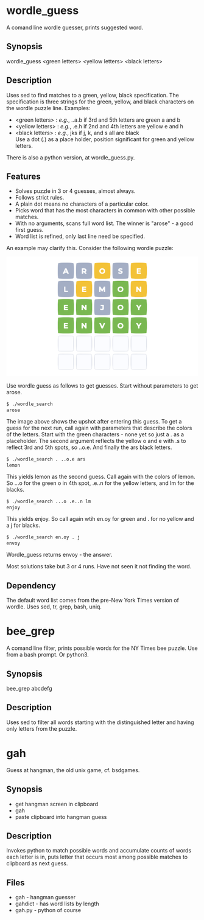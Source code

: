 wordle_guess
==

A comand line wordle guesser, prints suggested word.

## Synopsis

wordle_guess \<green letters\> \<yellow letters\> \<black letters\>
 
## Description
Uses sed to find matches to a green, yellow, black specification. The specification is three strings for the green, yellow, and black characters on the wordle puzzle line. Examples:
+ \<green letters\> : *e.g.*, ..a.b  if 3rd and 5th letters are green a and b  
+ \<yellow letters\> : *e.g.*, .e.h if 2nd and 4th letters are yellow e and h  
+ \<black letters\> : *e.g.*, jks if j, k, and s all are black  
Use a dot (.) as a place holder, position significant for green and yellow
letters.

There is also a python version, at wordle_guess.py.

## Features
+ Solves puzzle in 3 or 4 guesses, almost always.
+ Follows strict rules.
+ A plain dot means no characters of a particular color.
+ Picks word that has the most characters in common with other possible matches.
+ With no arguments, scans full word list.  The winner is "arose" - a good first guess.
+ Word list is refined, only last line need be specified.

An example may clarify this. Consider the following wordle puzzle:

 
 ![Alt text](https://github.com/evanvliet/wordle_grep/blob/main/wordle_guess.png?raw=true "Title")

Use wordle guess as follows to get guesses. 
Start without parameters to get arose.

    $ ./wordle_search 
    arose

The image above shows the upshot after entering this guess. To get a guess for the next run, call again with parameters that describe the colors of the letters.
Start with the green characters - none yet so just a . as a placeholder. The second argument reflects the yellow o and e with .s to
reflect 3rd and 5th spots, so ..o.e.  And finally the ars black letters.


    $ ./wordle_search . ..o.e ars
    lemon

This yields lemon as the second guess. 
Call again with the colors of lemon. So ...o for the green o in 4th spot, .e..n for the yellow letters, and lm for the blacks.

    $ ./wordle_search ...o .e..n lm
    enjoy

This yields enjoy. So call again wtih en.oy for green and . for no yellow and a j for blacks.

    $ ./wordle_search en.oy . j
    envoy

Wordle_guess returns envoy - the answer.

Most solutions take but 3 or 4 runs. Have not seen it not finding the word.

## Dependency
The default word list comes from the pre-New York Times version of wordle.
Uses sed, tr, grep, bash, uniq.

bee_grep
==

A comand line filter, prints possible words for the NY Times bee puzzle.  Use from a bash prompt. Or python3.

## Synopsis

bee_grep abcdefg

## Description

Uses sed to filter all words starting with the distinguished letter and having only letters from the puzzle.

gah
==

Guess at hangman, the old unix game, cf. bsdgames. 

## Synopsis

+ get hangman screen in clipboard
+ gah
+ paste clipboard into hangman guess

## Description

Invokes python to match possible words and accumulate counts of words each letter is in,
puts letter that occurs most among possible matches to clipboard as next guess.

## Files
+ gah - hangman guesser
+ gahdict - has word lists by length
+ gah.py - python of course
